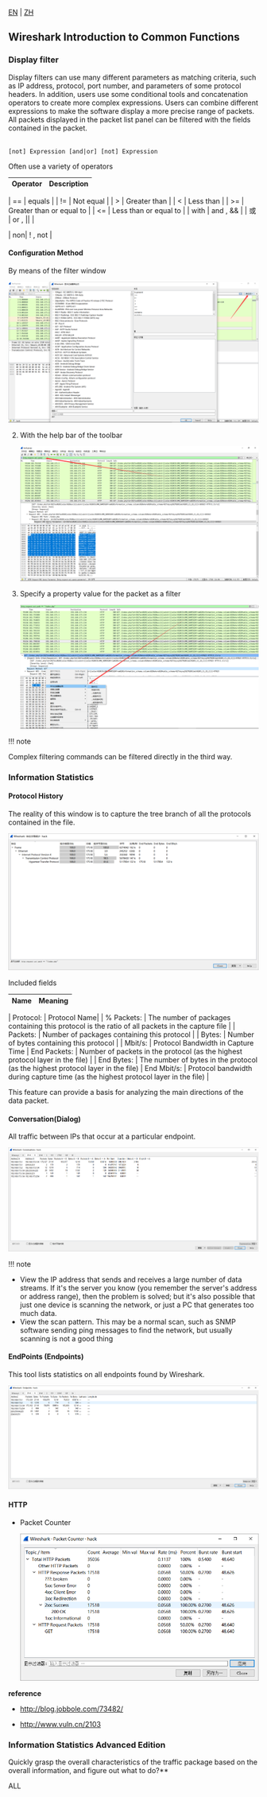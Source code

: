 [EN](./Wireshark.md) | [ZH](./Wireshark-zh.md)
## Wireshark Introduction to Common Functions


### Display filter


Display filters can use many different parameters as matching criteria, such as IP address, protocol, port number, and parameters of some protocol headers. In addition, users use some conditional tools and concatenation operators to create more complex expressions. Users can combine different expressions to make the software display a more precise range of packets. All packets displayed in the packet list panel can be filtered with the fields contained in the packet.


```

[not] Expression [and|or] [not] Expression

```



Often use a variety of operators


| Operator | Description |
| ------ | --------- |

| == | equals |
| != | Not equal |
| &gt; | Greater than |
| &lt; | Less than |
| &gt;= | Greater than or equal to |
| &lt;= | Less than or equal to |
| with | and , &amp;&amp; |
| 或     | or , \|\| |

| non| ! , not |


#### Configuration Method


By means of the filter window


   ![filter_window](./figure/filter_window.png)



2. With the help bar of the toolbar


   ![filter_tool](./figure/filter_tool.png)



3. Specify a property value for the packet as a filter


   ![filter_select](./figure/filter_select.png)



!!! note

Complex filtering commands can be filtered directly in the third way.


### Information Statistics


#### Protocol History


The reality of this window is to capture the tree branch of all the protocols contained in the file.


![pro_his](./figure/pro_his.png)



Included fields


| Name | Meaning |
| ------------- | ---------------------------------------------- |

| Protocol: | Protocol Name|
| % Packets: | The number of packages containing this protocol is the ratio of all packets in the capture file |
| Packets: | Number of packages containing this protocol |
| Bytes: | Number of bytes containing this protocol |
| Mbit/s: | Protocol Bandwidth in Capture Time |
End Packets: | Number of packets in the protocol (as the highest protocol layer in the file) |
| End Bytes: | The number of bytes in the protocol (as the highest protocol layer in the file) |
End Mbit/s: | Protocol bandwidth during capture time (as the highest protocol layer in the file) |


This feature can provide a basis for analyzing the main directions of the data packet.


#### Conversation(Dialog)


All traffic between IPs that occur at a particular endpoint.


![Conversation](./figure/conversation.png)



!!! note

- View the IP address that sends and receives a large number of data streams. If it&#39;s the server you know (you remember the server&#39;s address or address range), then the problem is solved; but it&#39;s also possible that just one device is scanning the network, or just a PC that generates too much data.
- View the scan pattern. This may be a normal scan, such as SNMP software sending ping messages to find the network, but usually scanning is not a good thing


#### EndPoints (Endpoints)


This tool lists statistics on all endpoints found by Wireshark.


![points](./figure/points.png)



#### HTTP



- Packet Counter



  ![pac_count](./figure/pac_count.png)



**reference**


- http://blog.jobbole.com/73482/

- http://www.vuln.cn/2103



### Information Statistics Advanced Edition


Quickly grasp the overall characteristics of the traffic package based on the overall information, and figure out what to do?**


ALL


## 